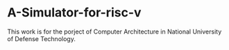 # A-Simulator-for-risc-v

This work is for the porject of Computer Architecture in National University of Defense Technology.
